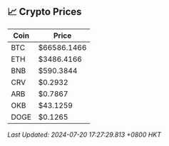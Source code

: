 ## 📈 Crypto Prices

| Coin | Price |
| ---- | ----- |
| BTC | $66586.1466 |
| ETH | $3486.4166 |
| BNB | $590.3844 |
| CRV | $0.2932 |
| ARB | $0.7867 |
| OKB | $43.1259 |
| DOGE | $0.1265 |

_Last Updated: 2024-07-20 17:27:29.813 +0800 HKT_